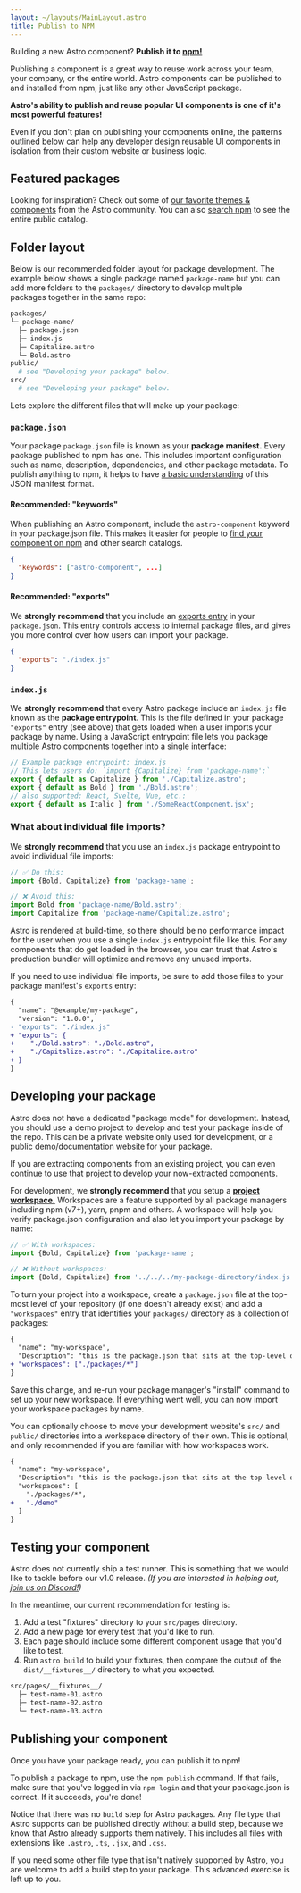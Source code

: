 ```yaml
---
layout: ~/layouts/MainLayout.astro
title: Publish to NPM
---
```


Building a new Astro component? **Publish it to [npm!][NPM]**

Publishing a component is a great way to reuse work across your team, your company, or the entire world. Astro components can be published to and installed from npm, just like any other JavaScript package.

**Astro's ability to publish and reuse popular UI components is one of it's most powerful features!**

Even if you don't plan on publishing your components online, the patterns outlined below can help any developer design reusable UI components in isolation from their custom website or business logic.

## Featured packages 
Looking for inspiration? Check out some of [our favorite themes & components][Themes] from the Astro community. You can also [search npm][Published-Astro-Components] to see the entire public catalog.

## Folder layout

Below is our recommended folder layout for package development. The example below shows a single package named `package-name` but you can add more folders to the `packages/` directory to develop multiple packages together in the same repo:

```bash
packages/
└─ package-name/
  ├─ package.json
  ├─ index.js
  ├─ Capitalize.astro
  └─ Bold.astro
public/
  # see "Developing your package" below.
src/
  # see "Developing your package" below.
```

Lets explore the different files that will make up your package:

### `package.json`

Your package `package.json` file is known as your **package manifest.** Every package published to npm has one. This includes important configuration such as name, description, dependencies, and other package metadata. To publish anything to npm, it helps to have [a basic understanding][Creating-A-Package.json] of this JSON manifest format.

#### Recommended: "keywords"

When publishing an Astro component, include the `astro-component` keyword in your package.json file. This makes it easier for people to [find your component on npm][Published-Astro-Components] and other search catalogs.

```json
{
  "keywords": ["astro-component", ...]
}
```

#### Recommended: "exports"

We **strongly recommend** that you include an [exports entry][Node-Packages-API] in your `package.json`. This entry controls access to internal package files, and gives you more control over how users can import your package.

```json
{
  "exports": "./index.js"
}
```

### `index.js`

We **strongly recommend** that every Astro package include an `index.js` file known as the **package entrypoint**. This is the file defined in your package `"exports"` entry (see above) that gets loaded when a user imports your package by name. Using a JavaScript entrypoint file lets you package multiple Astro components together into a single interface:

```js
// Example package entrypoint: index.js
// This lets users do: `import {Capitalize} from 'package-name';`
export { default as Capitalize } from './Capitalize.astro';
export { default as Bold } from './Bold.astro';
// also supported: React, Svelte, Vue, etc.:
export { default as Italic } from './SomeReactComponent.jsx';
```

### What about individual file imports?

We **strongly recommend** that you use an `index.js` package entrypoint to avoid individual file imports:

```js
// ✅ Do this:
import {Bold, Capitalize} from 'package-name';

// ❌ Avoid this:
import Bold from 'package-name/Bold.astro';
import Capitalize from 'package-name/Capitalize.astro';
```

Astro is rendered at build-time, so there should be no performance impact for the user when you use a single `index.js` entrypoint file like this. For any components that do get loaded in the browser, you can trust that Astro's production bundler will optimize and remove any unused imports.

If you need to use individual file imports, be sure to add those files to your package manifest's `exports` entry:

```diff
{
  "name": "@example/my-package",
  "version": "1.0.0",
- "exports": "./index.js"
+ "exports": {
+    "./Bold.astro": "./Bold.astro",
+    "./Capitalize.astro": "./Capitalize.astro"
+ }
}
```

## Developing your package

Astro does not have a dedicated "package mode" for development. Instead, you should use a demo project to develop and test your package inside of the repo. This can be a private website only used for development, or a public demo/documentation website for your package.

If you are extracting components from an existing project, you can even continue to use that project to develop your now-extracted components.

For development, we **strongly recommend** that you setup a [**project workspace.**][Node-Packages-Workspace] Workspaces are a feature supported by all package managers including npm (v7+), yarn, pnpm and others. A workspace will help you verify package.json configuration and also let you import your package by name:

```js
// ✅ With workspaces:
import {Bold, Capitalize} from 'package-name';

// ❌ Without workspaces:
import {Bold, Capitalize} from '../../../my-package-directory/index.js';
```

To turn your project into a workspace, create a `package.json` file at the top-most level of your repository (if one doesn't already exist) and add  a `"workspaces"` entry that identifies your `packages/` directory as a collection of packages:

```diff
{
  "name": "my-workspace",
  "Description": "this is the package.json that sits at the top-level of your repo.",
+ "workspaces": ["./packages/*"]
}
```

Save this change, and re-run your package manager's "install" command to set up your new workspace. If everything went well, you can now import your workspace packages by name.

You can optionally choose to move your development website's `src/` and `public/` directories into a workspace directory of their own. This is optional, and only recommended if you are familiar with how workspaces work.

```diff
{
  "name": "my-workspace",
  "Description": "this is the package.json that sits at the top-level of your repo.",
  "workspaces": [
    "./packages/*",
+   "./demo"
  ]
}
```

## Testing your component

Astro does not currently ship a test runner. This is something that we would like to tackle before our v1.0 release. *(If you are interested in helping out, [join us on Discord!][Astro-Discord])*

In the meantime, our current recommendation for testing is:

1. Add a test "fixtures" directory to your `src/pages` directory.
2. Add a new page for every test that you'd like to run.
3. Each page should include some different component usage that you'd like to test.
4. Run `astro build` to build your fixtures, then compare the output of the `dist/__fixtures__/` directory to what you expected.

```bash
src/pages/__fixtures__/
  ├─ test-name-01.astro
  ├─ test-name-02.astro
  └─ test-name-03.astro
```

## Publishing your component

Once you have your package ready, you can publish it to npm!

To publish a package to npm, use the `npm publish` command. If that fails, make sure that you've logged in via `npm login` and that your package.json is correct. If it succeeds, you're done!

Notice that there was no `build` step for Astro packages. Any file type that Astro supports can be published directly without a build step, because we know that Astro already supports them natively. This includes all files with extensions like `.astro`, `.ts`, `.jsx`, and `.css`.

If you need some other file type that isn't natively supported by Astro, you are welcome to add a build step to your package. This advanced exercise is left up to you.

[Themes]: /themes
[NPM]: https://npmjs.com/
[Accessible-Astro-Components]: https://www.npmjs.com/package/accessible-astro-components
[Astro-Static-Tweet]: https://www.npmjs.com/package/@rebelchris/astro-static-tweet 
[Astro-SEO]: https://github.com/jonasmerlin/astro-seo
[Published-Astro-Components]: https://www.npmjs.com/search?q=keywords%3Aastro-component
[Creating-A-Package.json]: https://docs.npmjs.com/creating-a-package-json-file
[Node-Packages-API]: https://nodejs.org/api/packages.html
[Node-Packages-Workspace]: https://docs.npmjs.com/cli/v7/configuring-npm/package-json#workspaces
[Astro-Discord]: https://astro.build/chat
